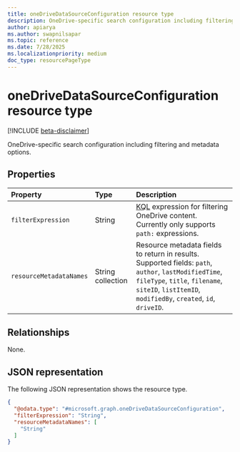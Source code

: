 ```yaml
---
title: oneDriveDataSourceConfiguration resource type
description: OneDrive-specific search configuration including filtering and metadata options.
author: apiarya
ms.author: swapnilsapar
ms.topic: reference
ms.date: 7/28/2025
ms.localizationpriority: medium
doc_type: resourcePageType
---
```


# oneDriveDataSourceConfiguration resource type

[!INCLUDE [beta-disclaimer](../includes/beta-disclaimer.md)]

OneDrive-specific search configuration including filtering and metadata options.

## Properties

| Property                    | Type              | Description                                                                                    |
|:----------------------------|:------------------|:-----------------------------------------------------------------------------------------------|
| `filterExpression`          | String            | [KQL](https://learn.microsoft.com/en-us/sharepoint/dev/general-development/keyword-query-language-kql-syntax-reference) expression for filtering OneDrive content. Currently only supports `path:` expressions.   |
| `resourceMetadataNames`     | String collection | Resource metadata fields to return in results. Supported fields: `path`, `author`, `lastModifiedTime`, `fileType`, `title`, `filename`, `siteID`, `listItemID`, `modifiedBy`, `created`, `id`, `driveID`.                     |

## Relationships

None.

## JSON representation

The following JSON representation shows the resource type.

```json
{
  "@odata.type": "#microsoft.graph.oneDriveDataSourceConfiguration",
  "filterExpression": "String",
  "resourceMetadataNames": [
    "String"
  ]
}
```
